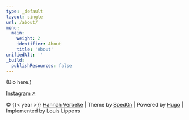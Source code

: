 ```yaml
---
type: _default
layout: single
url: /about/
menu:
  main:
    weight: 2
    identifier: About
    title: 'About'
unifiedAlt: ''
_build:
  publishResources: false
---
```


(Bio here.)

[Instagram ↗](https://www.instagram.com/hannahverbeke/)

&copy; {{< year >}} <u>Hannah Verbeke</u> | Theme by [Sped0n](https://github.com/Sped0n) | Powered by [Hugo](https://gohugo.io) | Implemented by Louis Lippens
